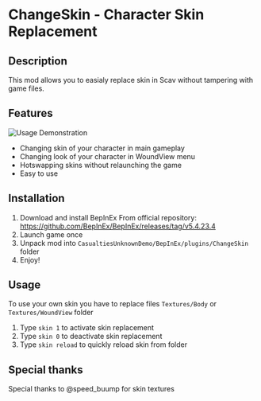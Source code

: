 # ChangeSkin - Character Skin Replacement
## Description
This mod allows you to easialy replace skin in Scav without tampering with game files.
## Features
![Usage Demonstration](https://raw.githubusercontent.com/05126619z/ChangeSkin/refs/heads/master/readme/demonstration_1.gif)
- Changing skin of your character in main gameplay
- Changing look of your character in WoundView menu
- Hotswapping skins without relaunching the game
- Easy to use
## Installation
1. Download and install BepInEx From official repository: https://github.com/BepInEx/BepInEx/releases/tag/v5.4.23.4
2. Launch game once
3. Unpack mod into `CasualtiesUnknownDemo/BepInEx/plugins/ChangeSkin` folder
4. Enjoy!
## Usage
To use your own skin you have to replace files `Textures/Body` or `Textures/WoundView` folder

1. Type `skin 1` to activate skin replacement 
2. Type `skin 0` to deactivate skin replacement
3. Type `skin reload` to quickly reload skin from folder
## Special thanks
Special thanks to @speed_buump for skin textures
